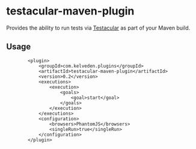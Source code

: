 testacular-maven-plugin
=======================

Provides the ability to run tests via [Testacular]() as part of your Maven build.

Usage
-----

            <plugin>
                <groupId>com.kelveden.plugins</groupId>
                <artifactId>testacular-maven-plugin</artifactId>
                <version>0.2</version>
                <executions>
                    <execution>
                        <goals>
                            <goal>start</goal>
                        </goals>
                    </execution>
                </executions>
                <configuration>
                    <browsers>PhantomJS</browsers>
                    <singleRun>true</singleRun>
                </configuration>
            </plugin>
